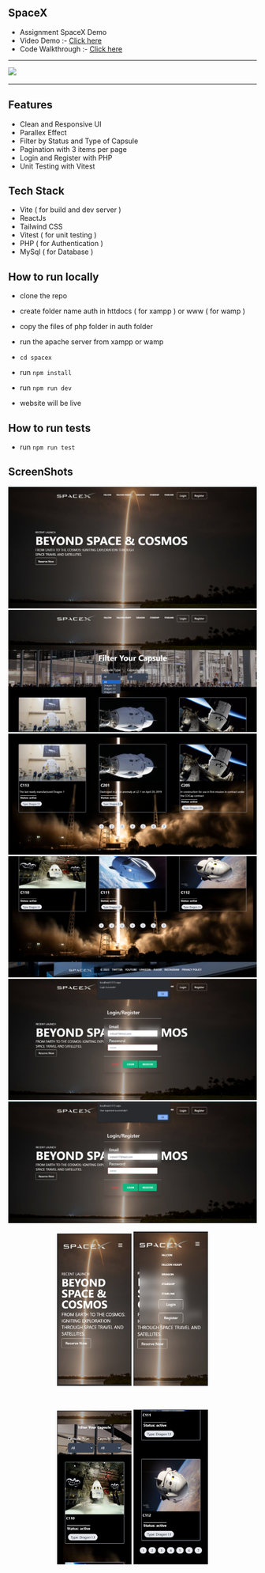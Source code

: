 ## SpaceX

- Assignment SpaceX Demo
- Video Demo :- [Click here]()
- Code Walkthrough :-  [Click here]()

<hr/>
<img src="/screenshots/spacex3.gif" />
<hr/>

## Features

- Clean and Responsive UI
- Parallex Effect 
- Filter by Status and Type of Capsule
- Pagination with 3 items per page
- Login and Register with PHP
- Unit Testing with Vitest

## Tech Stack

- Vite ( for build and dev server )
- ReactJs
- Tailwind CSS
- Vitest ( for unit testing )
- PHP ( for Authentication )
- MySql ( for Database )

## How to run locally

- clone the repo
- create folder name auth in httdocs ( for xampp ) or www ( for wamp )
- copy the files of php folder in auth folder
- run the apache server from xampp or wamp


- ```cd spacex```
- run ```npm install``` 
- run ```npm run dev```
- website will be live 
  
## How to run tests

- run ```npm run test```

## ScreenShots

<img src="/screenshots/home.png" />
<img src="/screenshots/filter.png" />
<img src="/screenshots/grid.png" />
<img src="/screenshots/pagination.png" />
<img src="/screenshots/login.png" />
<img src="/screenshots/register.png" />

<p align="center">
<img src="screenshots/mobile-home.png" alt="Screen1" width="30%" />
<img src="screenshots/mobile-menu.png" alt="Screen 2" width="30%" />
</p>
<br>
<p align="center">
<img src="screenshots/mobile-filter.png" alt="Screen3" width="30%" />
<img src="screenshots/mobile-pagination.png" alt="Screen 4" width="30%" />
</p>







